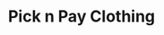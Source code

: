 ---
title: "Pick n Pay Clothing"
url: /east-london/pick-n-pay-clothing-banza-bay-road/
shop: clothes
---
